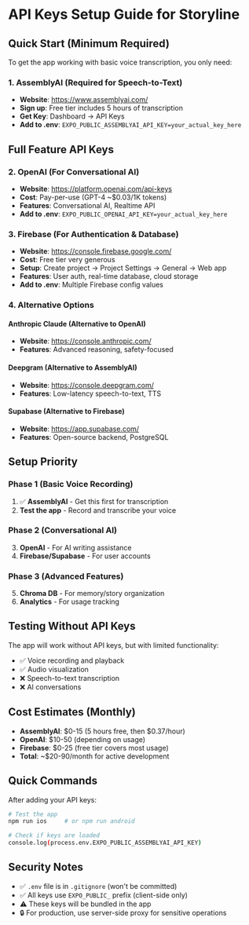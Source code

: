 # API Keys Setup Guide for Storyline

## Quick Start (Minimum Required)

To get the app working with basic voice transcription, you only need:

### 1. AssemblyAI (Required for Speech-to-Text)
- **Website**: https://www.assemblyai.com/
- **Sign up**: Free tier includes 5 hours of transcription
- **Get Key**: Dashboard → API Keys
- **Add to .env**: `EXPO_PUBLIC_ASSEMBLYAI_API_KEY=your_actual_key_here`

## Full Feature API Keys

### 2. OpenAI (For Conversational AI)
- **Website**: https://platform.openai.com/api-keys
- **Cost**: Pay-per-use (GPT-4 ~$0.03/1K tokens)
- **Features**: Conversational AI, Realtime API
- **Add to .env**: `EXPO_PUBLIC_OPENAI_API_KEY=your_actual_key_here`

### 3. Firebase (For Authentication & Database)
- **Website**: https://console.firebase.google.com/
- **Cost**: Free tier very generous
- **Setup**: Create project → Project Settings → General → Web app
- **Features**: User auth, real-time database, cloud storage
- **Add to .env**: Multiple Firebase config values

### 4. Alternative Options

#### Anthropic Claude (Alternative to OpenAI)
- **Website**: https://console.anthropic.com/
- **Features**: Advanced reasoning, safety-focused

#### Deepgram (Alternative to AssemblyAI)
- **Website**: https://console.deepgram.com/
- **Features**: Low-latency speech-to-text, TTS

#### Supabase (Alternative to Firebase)
- **Website**: https://app.supabase.com/
- **Features**: Open-source backend, PostgreSQL

## Setup Priority

### Phase 1 (Basic Voice Recording)
1. ✅ **AssemblyAI** - Get this first for transcription
2. **Test the app** - Record and transcribe your voice

### Phase 2 (Conversational AI)
3. **OpenAI** - For AI writing assistance
4. **Firebase/Supabase** - For user accounts

### Phase 3 (Advanced Features)
5. **Chroma DB** - For memory/story organization
6. **Analytics** - For usage tracking

## Testing Without API Keys

The app will work without API keys, but with limited functionality:
- ✅ Voice recording and playback
- ✅ Audio visualization
- ❌ Speech-to-text transcription
- ❌ AI conversations

## Cost Estimates (Monthly)

- **AssemblyAI**: $0-15 (5 hours free, then $0.37/hour)
- **OpenAI**: $10-50 (depending on usage)
- **Firebase**: $0-25 (free tier covers most usage)
- **Total**: ~$20-90/month for active development

## Quick Commands

After adding your API keys:

```bash
# Test the app
npm run ios     # or npm run android

# Check if keys are loaded
console.log(process.env.EXPO_PUBLIC_ASSEMBLYAI_API_KEY)
```

## Security Notes

- ✅ `.env` file is in `.gitignore` (won't be committed)
- ✅ All keys use `EXPO_PUBLIC_` prefix (client-side only)
- ⚠️ These keys will be bundled in the app
- 🔒 For production, use server-side proxy for sensitive operations
